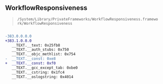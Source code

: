 ## WorkflowResponsiveness

> `/System/Library/PrivateFrameworks/WorkflowResponsiveness.framework/WorkflowResponsiveness`

```diff

-383.0.0.0.0
+383.1.0.0.0
   __TEXT.__text: 0x25fb8
   __TEXT.__auth_stubs: 0x750
   __TEXT.__objc_methlist: 0x754
-  __TEXT.__const: 0xe8
+  __TEXT.__const: 0xf0
   __TEXT.__gcc_except_tab: 0xbe0
   __TEXT.__cstring: 0x1fc4
   __TEXT.__oslogstring: 0x4014

```
